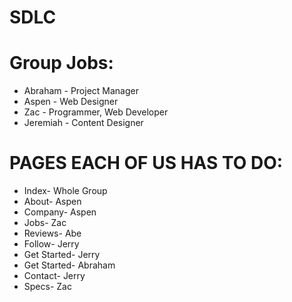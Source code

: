 # SDLC

# Group Jobs:
* Abraham - Project Manager
* Aspen - Web Designer
* Zac - Programmer, Web Developer
* Jeremiah - Content Designer


# PAGES EACH OF US HAS TO DO:

+ Index- Whole Group
+ About- Aspen
+ Company- Aspen
+ Jobs- Zac
+ Reviews- Abe
+ Follow- Jerry
+ Get Started- Jerry
+ Get Started- Abraham
+ Contact- Jerry
+ Specs- Zac
